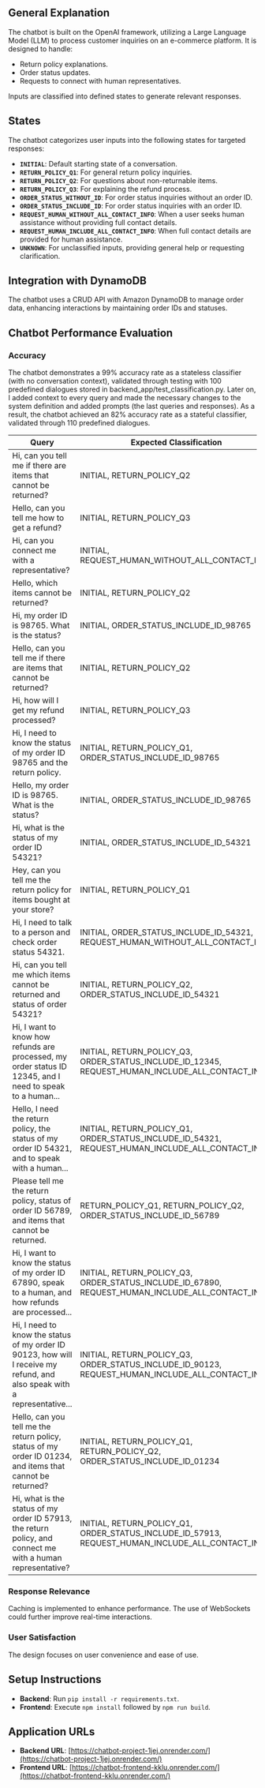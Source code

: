 ## General Explanation

The chatbot is built on the OpenAI framework, utilizing a Large Language Model (LLM) to process customer inquiries on an e-commerce platform. It is designed to handle:
- Return policy explanations.
- Order status updates.
- Requests to connect with human representatives.

Inputs are classified into defined states to generate relevant responses.

## States

The chatbot categorizes user inputs into the following states for targeted responses:

- **`INITIAL`**: Default starting state of a conversation.
- **`RETURN_POLICY_Q1`**: For general return policy inquiries.
- **`RETURN_POLICY_Q2`**: For questions about non-returnable items.
- **`RETURN_POLICY_Q3`**: For explaining the refund process.
- **`ORDER_STATUS_WITHOUT_ID`**: For order status inquiries without an order ID.
- **`ORDER_STATUS_INCLUDE_ID`**: For order status inquiries with an order ID.
- **`REQUEST_HUMAN_WITHOUT_ALL_CONTACT_INFO`**: When a user seeks human assistance without providing full contact details.
- **`REQUEST_HUMAN_INCLUDE_ALL_CONTACT_INFO`**: When full contact details are provided for human assistance.
- **`UNKNOWN`**: For unclassified inputs, providing general help or requesting clarification.

## Integration with DynamoDB

The chatbot uses a CRUD API with Amazon DynamoDB to manage order data, enhancing interactions by maintaining order IDs and statuses.

## Chatbot Performance Evaluation

### Accuracy

The chatbot demonstrates a 99% accuracy rate as a stateless classifier (with no conversation context), validated through testing with 100 predefined dialogues stored in backend_app/test_classification.py.
Later on, I added context to every query and made the necessary changes to the system definition and added prompts (the last queries and responses).
As a result, the chatbot achieved an 82% accuracy rate as a stateful classifier, validated through 110 predefined dialogues.

| Query | Expected Classification | Actual Classification | Result |
|-------|-------------------------|-----------------------|--------|
| Hi, can you tell me if there are items that cannot be returned? | INITIAL, RETURN_POLICY_Q2 | RETURN_POLICY_Q2 | Failed |
| Hello, can you tell me how to get a refund? | INITIAL, RETURN_POLICY_Q3 | RETURN_POLICY_Q3 | Failed |
| Hi, can you connect me with a representative? | INITIAL, REQUEST_HUMAN_WITHOUT_ALL_CONTACT_INFO | REQUEST_HUMAN_WITHOUT_ALL_CONTACT_INFO | Failed |
| Hello, which items cannot be returned? | INITIAL, RETURN_POLICY_Q2 | RETURN_POLICY_Q2 | Failed |
| Hi, my order ID is 98765. What is the status? | INITIAL, ORDER_STATUS_INCLUDE_ID_98765 | ORDER_STATUS_INCLUDE_ID_98765 | Failed |
| Hello, can you tell me if there are items that cannot be returned? | INITIAL, RETURN_POLICY_Q2 | RETURN_POLICY_Q2 | Failed |
| Hi, how will I get my refund processed? | INITIAL, RETURN_POLICY_Q3 | RETURN_POLICY_Q3 | Failed |
| Hi, I need to know the status of my order ID 98765 and the return policy. | INITIAL, RETURN_POLICY_Q1, ORDER_STATUS_INCLUDE_ID_98765 | RETURN_POLICY_Q1, ORDER_STATUS_INCLUDE_ID_98765 | Failed |
| Hello, my order ID is 98765. What is the status? | INITIAL, ORDER_STATUS_INCLUDE_ID_98765 | ORDER_STATUS_INCLUDE_ID_98765 | Failed |
| Hi, what is the status of my order ID 54321? | INITIAL, ORDER_STATUS_INCLUDE_ID_54321 | ORDER_STATUS_INCLUDE_ID_54321 | Failed |
| Hey, can you tell me the return policy for items bought at your store? | INITIAL, RETURN_POLICY_Q1 | RETURN_POLICY_Q1 | Failed |
| Hi, I need to talk to a person and check order status 54321. | INITIAL, ORDER_STATUS_INCLUDE_ID_54321, REQUEST_HUMAN_WITHOUT_ALL_CONTACT_INFO | REQUEST_HUMAN_WITHOUT_ALL_CONTACT_INFO, ORDER_STATUS_INCLUDE_ID_54321 | Failed |
| Hi, can you tell me which items cannot be returned and status of order 54321? | INITIAL, RETURN_POLICY_Q2, ORDER_STATUS_INCLUDE_ID_54321 | RETURN_POLICY_Q2, ORDER_STATUS_INCLUDE_ID_54321 | Failed |
| Hi, I want to know how refunds are processed, my order status ID 12345, and I need to speak to a human... | INITIAL, RETURN_POLICY_Q3, ORDER_STATUS_INCLUDE_ID_12345, REQUEST_HUMAN_INCLUDE_ALL_CONTACT_INFO | RETURN_POLICY_Q3, ORDER_STATUS_INCLUDE_ID_12345, REQUEST_HUMAN_INCLUDE_ALL_CONTACT_INFO | Failed |
| Hello, I need the return policy, the status of my order ID 54321, and to speak with a human... | INITIAL, RETURN_POLICY_Q1, ORDER_STATUS_INCLUDE_ID_54321, REQUEST_HUMAN_INCLUDE_ALL_CONTACT_INFO | RETURN_POLICY_Q1, ORDER_STATUS_INCLUDE_ID_54321, REQUEST_HUMAN_INCLUDE_ALL_CONTACT_INFO | Failed |
| Please tell me the return policy, status of order ID 56789, and items that cannot be returned. | RETURN_POLICY_Q1, RETURN_POLICY_Q2, ORDER_STATUS_INCLUDE_ID_56789 | RETURN_POLICY_Q1, ORDER_STATUS_INCLUDE_ID_56789, RETURN_POLICY_Q2 | Failed |
| Hi, I want to know the status of my order ID 67890, speak to a human, and how refunds are processed... | INITIAL, RETURN_POLICY_Q3, ORDER_STATUS_INCLUDE_ID_67890, REQUEST_HUMAN_INCLUDE_ALL_CONTACT_INFO | ORDER_STATUS_INCLUDE_ID_67890, REQUEST_HUMAN_INCLUDE_ALL_CONTACT_INFO, RETURN_POLICY_Q3 | Failed |
| Hi, I need to know the status of my order ID 90123, how will I receive my refund, and also speak with a representative... | INITIAL, RETURN_POLICY_Q3, ORDER_STATUS_INCLUDE_ID_90123, REQUEST_HUMAN_INCLUDE_ALL_CONTACT_INFO | ORDER_STATUS_INCLUDE_ID_90123, RETURN_POLICY_Q3, REQUEST_HUMAN_INCLUDE_ALL_CONTACT_INFO | Failed |
| Hello, can you tell me the return policy, status of my order ID 01234, and items that cannot be returned? | INITIAL, RETURN_POLICY_Q1, RETURN_POLICY_Q2, ORDER_STATUS_INCLUDE_ID_01234 | INITIAL, RETURN_POLICY_Q1, ORDER_STATUS_INCLUDE_ID_01234, RETURN_POLICY_Q2 | Failed |
| Hi, what is the status of my order ID 57913, the return policy, and connect me with a human representative? | INITIAL, RETURN_POLICY_Q1, ORDER_STATUS_INCLUDE_ID_57913, REQUEST_HUMAN_INCLUDE_ALL_CONTACT_INFO | RETURN_POLICY_Q1, ORDER_STATUS_INCLUDE_ID_57913, REQUEST_HUMAN_INCLUDE_ALL_CONTACT_INFO | Failed |


### Response Relevance

Caching is implemented to enhance performance. The use of WebSockets could further improve real-time interactions.

### User Satisfaction

The design focuses on user convenience and ease of use.

## Setup Instructions

- **Backend**: Run `pip install -r requirements.txt`.
- **Frontend**: Execute `npm install` followed by `npm run build`.

## Application URLs

- **Backend URL**: [https://chatbot-project-1jej.onrender.com/](https://chatbot-project-1jej.onrender.com/)
- **Frontend URL**: [https://chatbot-frontend-kklu.onrender.com/](https://chatbot-frontend-kklu.onrender.com/)


